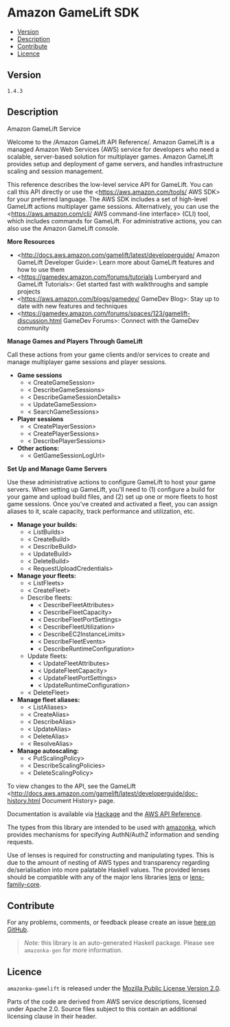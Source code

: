 # Amazon GameLift SDK

* [Version](#version)
* [Description](#description)
* [Contribute](#contribute)
* [Licence](#licence)


## Version

`1.4.3`


## Description

Amazon GameLift Service

Welcome to the /Amazon GameLift API Reference/. Amazon GameLift is a managed Amazon Web Services (AWS) service for developers who need a scalable, server-based solution for multiplayer games. Amazon GameLift provides setup and deployment of game servers, and handles infrastructure scaling and session management.

This reference describes the low-level service API for GameLift. You can call this API directly or use the <https://aws.amazon.com/tools/ AWS SDK> for your preferred language. The AWS SDK includes a set of high-level GameLift actions multiplayer game sessions. Alternatively, you can use the <https://aws.amazon.com/cli/ AWS command-line interface> (CLI) tool, which includes commands for GameLift. For administrative actions, you can also use the Amazon GameLift console.

__More Resources__

-   <http://docs.aws.amazon.com/gamelift/latest/developerguide/ Amazon GameLift Developer Guide>: Learn more about GameLift features and how to use them
-   <https://gamedev.amazon.com/forums/tutorials Lumberyard and GameLift Tutorials>: Get started fast with walkthroughs and sample projects
-   <https://aws.amazon.com/blogs/gamedev/ GameDev Blog>: Stay up to date with new features and techniques
-   <https://gamedev.amazon.com/forums/spaces/123/gamelift-discussion.html GameDev Forums>: Connect with the GameDev community

__Manage Games and Players Through GameLift__

Call these actions from your game clients and\/or services to create and manage multiplayer game sessions and player sessions.

-   __Game sessions__
    -   < CreateGameSession>
    -   < DescribeGameSessions>
    -   < DescribeGameSessionDetails>
    -   < UpdateGameSession>
    -   < SearchGameSessions>
-   __Player sessions__
    -   < CreatePlayerSession>
    -   < CreatePlayerSessions>
    -   < DescribePlayerSessions>
-   __Other actions:__
    -   < GetGameSessionLogUrl>

__Set Up and Manage Game Servers__

Use these administrative actions to configure GameLift to host your game servers. When setting up GameLift, you\'ll need to (1) configure a build for your game and upload build files, and (2) set up one or more fleets to host game sessions. Once you\'ve created and activated a fleet, you can assign aliases to it, scale capacity, track performance and utilization, etc.

-   __Manage your builds:__
    -   < ListBuilds>
    -   < CreateBuild>
    -   < DescribeBuild>
    -   < UpdateBuild>
    -   < DeleteBuild>
    -   < RequestUploadCredentials>
-   __Manage your fleets:__
    -   < ListFleets>
    -   < CreateFleet>
    -   Describe fleets:
        -   < DescribeFleetAttributes>
        -   < DescribeFleetCapacity>
        -   < DescribeFleetPortSettings>
        -   < DescribeFleetUtilization>
        -   < DescribeEC2InstanceLimits>
        -   < DescribeFleetEvents>
        -   < DescribeRuntimeConfiguration>
    -   Update fleets:
        -   < UpdateFleetAttributes>
        -   < UpdateFleetCapacity>
        -   < UpdateFleetPortSettings>
        -   < UpdateRuntimeConfiguration>
    -   < DeleteFleet>
-   __Manage fleet aliases:__
    -   < ListAliases>
    -   < CreateAlias>
    -   < DescribeAlias>
    -   < UpdateAlias>
    -   < DeleteAlias>
    -   < ResolveAlias>
-   __Manage autoscaling:__
    -   < PutScalingPolicy>
    -   < DescribeScalingPolicies>
    -   < DeleteScalingPolicy>

To view changes to the API, see the GameLift <http://docs.aws.amazon.com/gamelift/latest/developerguide/doc-history.html Document History> page.

Documentation is available via [Hackage](http://hackage.haskell.org/package/amazonka-gamelift)
and the [AWS API Reference](https://aws.amazon.com/documentation/).

The types from this library are intended to be used with [amazonka](http://hackage.haskell.org/package/amazonka),
which provides mechanisms for specifying AuthN/AuthZ information and sending requests.

Use of lenses is required for constructing and manipulating types.
This is due to the amount of nesting of AWS types and transparency regarding
de/serialisation into more palatable Haskell values.
The provided lenses should be compatible with any of the major lens libraries
[lens](http://hackage.haskell.org/package/lens) or [lens-family-core](http://hackage.haskell.org/package/lens-family-core).

## Contribute

For any problems, comments, or feedback please create an issue [here on GitHub](https://github.com/brendanhay/amazonka/issues).

> _Note:_ this library is an auto-generated Haskell package. Please see `amazonka-gen` for more information.


## Licence

`amazonka-gamelift` is released under the [Mozilla Public License Version 2.0](http://www.mozilla.org/MPL/).

Parts of the code are derived from AWS service descriptions, licensed under Apache 2.0.
Source files subject to this contain an additional licensing clause in their header.
